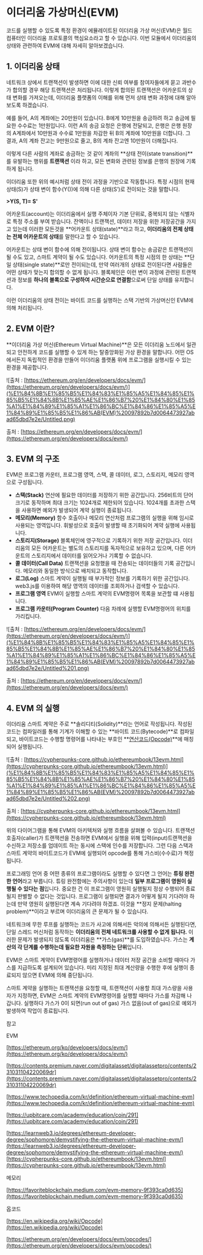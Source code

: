 # 이더리움 가상머신(EVM)

코드를 실행할 수 있도록 특정 환경이 에뮬레이트된 이더리움 가상 머신(EVM)은 월드 컴퓨터인 이더리움 프로토콜의 핵심요소라고 할 수 있습니다. 이번 모듈에서 이더리움의 상태와 관련하여 EVM에 대해 자세히 알아보겠습니다.

## 1. 이더리움 상태

네트워크 상에서 트랜잭션이 발생하면 이에 대한 신뢰 여부를 참여자들에게 묻고 과반수가 합의할 경우 해당 트랜잭션은 처리됩니다. 이렇게 합의된 트랜잭션은 어카운트의 상태 변화를 가져오는데, 이더리움 플랫폼의 이해를 위해 먼저 상태 변화 과정에 대해 알아보도록 하겠습니다.

예를 들어, A의 계좌에는 20만원이 있습니다. B에게 10만원을 송금하려 하고 송금에 필요한 수수료는 1만원입니다. 이런 A의 송금 요청은 은행에 전달되고, 은행은 은행 원장의  A계좌에서 10만원과 수수료 1만원을 차감한 뒤 B의 계좌에 10만원을 더합니다. 그 결과, A의 계좌 잔고는 9만원으로 줄고, B의 계좌 잔고엔 10만원이 더해집니다.

이렇게 다른 사람의 계좌로 송금하는 것 같이 계좌의 **상태 전이(state transition)**를 유발하는 행위를 **트랜잭션** 이라 하고, 모든 변화와 관련된 정보를 은행의 원장에 기록하게 됩니다.

이더리움 또한 위의 예시처럼 상태 전이 과정을 기반으로 작동합니다. 특정 시점의 현재 상태(S)가 상태 변이 함수(Y())에 의해 다른 상태(S’)로 전이되는 것을 말합니다.

**>Y(S, T)= S'**

어카운트(account)는 이더리움에서 실행 주체이자 기본 단위로, 중복되지 않는 식별자로 특정 주소를 부여 받습니다. 잔액이나 트랜잭션, 데이터 저장을 위한 저장공간을 가지고 있는데 이러한 모든것을 **어카운트 상태(state)**라고 하고, **이더리움의 전체 상태는 전체 어카운트의 상태**를 말한다고 할 수 있습니다.

어카운트는 상태 변이 함수에 의해 전이됩니다. 상태 변이 함수는 송금같은 트랜잭션이 될 수도 있고, 스마트 계약이 될 수도 있습니다. 어카운트의 특정 시점의 한 상태는 **단일 상태(single state)**로만 전이되는데, 만약 여러개의 상태로 전이된다면 사람들은 어떤 상태가 맞는지 합의할 수 없게 됩니다. 블록체인은 이런 변이 과정에 관련된 트랜잭션과 정보를 **하나의 블록으로 구성하여 시간순으로 연결함**으로써 단일 상태를 유지합니다.

이런 이더리움의 상태 전이는 바이트 코드를 실행하는 스택 기반의 가상머신인 EVM에 의해 처리됩니다. 

## 2. EVM 이란?

**이더리움 가상 머신(Ethereum Virtual Machine)**은 모든 이더리움 노드에서 일관되고 안전하게 코드를 실행할 수 있게 하는 탈중앙화된 가상 환경을 말합니다. 어떤 OS에서든지 독립적인 환경을 만들어 이더리움 플랫폼 위에 프로그램을 실행시킬 수 있는 환경을 제공합니다.

![출처 : [https://ethereum.org/en/developers/docs/evm/](https://ethereum.org/en/developers/docs/evm/)](%E1%84%8B%E1%85%B5%E1%84%83%E1%85%A5%E1%84%85%E1%85%B5%E1%84%8B%E1%85%AE%E1%86%B7%20%E1%84%80%E1%85%A1%E1%84%89%E1%85%A1%E1%86%BC%E1%84%86%E1%85%A5%E1%84%89%E1%85%B5%E1%86%AB(EVM)%20097892b7d0064473927abad65dbd7e2e/Untitled.png)

출처 : [https://ethereum.org/en/developers/docs/evm/](https://ethereum.org/en/developers/docs/evm/)

## 3. EVM 의 구조

EVM은 프로그램 카운터, 프로그램 영역, 스택, 콜 데이터, 로그, 스토리지, 메모리 영역으로 구성됩니다.

- **스택(Stack)**
연산에 필요한 데이터를 저장하기 위한 공간입니다. 256비트의 단어 크기로 동작하며 최대 크기는 1024개로 제한되어 있습니다. 1024개를 초과한 스택을 사용하면 예외가 발생되어 계약 실행이 종료됩니다.
- **메모리(Memory)**
함수 호출이나 메모리 연산처럼 프로그램의 실행을 위해 임시로 사용되는 영역입니다. 휘발성으로 호출이 발생할 때 초기화되어 계약 실행에 사용됩니다.
- **스토리지(Storage)**
블록체인에 영구적으로 기록하기 위한 저장 공간입니다. 이더리움의 모든 어카운트는 별도의 스토리지를 독자적으로 보유하고 있으며, 다른 어카운트의 스토리지에서 데이터를 읽어오거나 기록할 수 없습니다.
- **콜 데이터(Call Data)**
트랜잭션을 요청했을 때 전송되는 데이터들의 기록 공간입니다. 메모리와 동일한 방식으로 배치되고 동작합니다.
- **로그(Log)**
스마트 계약이 실행될 때 부가적인 정보를 기록하기 위한 공간입니다. web3.js를 이용하여 해당 영역의 데이터를 조회하거나 검색할 수 있습니다.
- **프로그램 영역**
EVM이 실행할 스마트 계약의 EVM명령어 목록을 보관할 떄 사용됩니다.
- **프로그램 카운터(Program Counter)**
다음 차례에 실행할 EVM명령어의 위치를 가리킵니다.

![출처 : [https://ethereum.org/en/developers/docs/evm/](https://ethereum.org/en/developers/docs/evm/)](%E1%84%8B%E1%85%B5%E1%84%83%E1%85%A5%E1%84%85%E1%85%B5%E1%84%8B%E1%85%AE%E1%86%B7%20%E1%84%80%E1%85%A1%E1%84%89%E1%85%A1%E1%86%BC%E1%84%86%E1%85%A5%E1%84%89%E1%85%B5%E1%86%AB(EVM)%20097892b7d0064473927abad65dbd7e2e/Untitled%201.png)

출처 : [https://ethereum.org/en/developers/docs/evm/](https://ethereum.org/en/developers/docs/evm/)

## 4. EVM 의 실행

이더리움 스마트 계약은 주로 **솔리디티(Solidity)**라는 언어로 작성됩니다. 작성된 코드는 컴파일러를 통해 기계가 이해할 수 있는 **바이트 코드(Bytecode)**로 컴파일되고, 바이트코드는 수행할 명령어를 나타내는 부호인 **[연산코드(Opcode)](https://ethereum.org/ko/developers/docs/evm/opcodes/)**에 매칭되어 실행됩니다. 

![출처 : [https://cypherpunks-core.github.io/ethereumbook/13evm.html](https://cypherpunks-core.github.io/ethereumbook/13evm.html)](%E1%84%8B%E1%85%B5%E1%84%83%E1%85%A5%E1%84%85%E1%85%B5%E1%84%8B%E1%85%AE%E1%86%B7%20%E1%84%80%E1%85%A1%E1%84%89%E1%85%A1%E1%86%BC%E1%84%86%E1%85%A5%E1%84%89%E1%85%B5%E1%86%AB(EVM)%20097892b7d0064473927abad65dbd7e2e/Untitled%202.png)

출처 : [https://cypherpunks-core.github.io/ethereumbook/13evm.html](https://cypherpunks-core.github.io/ethereumbook/13evm.html)

위의 다이어그램을 통해 EVM의 아키텍처와 실행 흐름을 살펴볼 수 있습니다. 트랜잭션 호출자(caller)가 트랜잭션을 전송하면 EVM에서 실행을 위해 입력(input)트랜잭션을 수신하고 저장소를 업데이트 하는 동시에 스택에 인수를 저장합니다.  그런 다음 스택과 스마트 계약의 바이트코드가 EVM에 실행되어 opcode를 통해 가스비(수수료)가 책정됩니다. 

프로그래밍 언어 중 어떤 종류의 프로그램이라도 실행할 수 있다면 그 언어는 **튜링 완전한 언어**라고 부릅니다. 튜링 완전함에는 주의사항이 있는데 **일부 프로그램이 영원이 실행될 수 있다는 점**입니다. 중요한 건 이 프로그램이 영원히 실행될지 정상 수행되어 종료될지 판별할 수 없다는 것입니다. 프로그램이 실행되면 결과가 어떻게 될지 기다려야 하는데 만약 영원히 실행된다면 계속 기다려야 하겠죠. 이것을 **정지 문제(halting problem)**이라고 부르며 이더리움의 큰 문제가 될 수 있습니다. 

네트워크에 무한 루프를 실행하는 코드가 사고에 의해서든 악의에 의해서든 실행된다면, 단일 스레드 머신처럼 동작하는 **이더리움의 전체 네트워크를 사용할 수 없게 됩니다.** 이러한 문제가 발생되지 않도록 이더리움은 **가스(gas)**를 도입하였습니다. 가스는 **계산의 각 단계를 수행하는데 필요한 자원을 측정하는 단위**입니다. 

 EVM은 스마트 계약이 EVM명령어를 실행하거나 데이터 저장 공간을 소비할 때마다 가스를 지급하도록 설계되어 있습니다. 미리 지정된 최대 계산량을 수행한 후에 실행이 종료되지 않으면 EVM에 의해 중단됩니다.

스마트 계약을 실행하는 트랜잭션을 요청할 때, 트랜잭션이 사용할 최대 가스량을 사용자가 지정하면, EVM은 스마트 계약의 EVM명령어를 실행할 때마다 가스를 차감해 나갑니다. 실행하다 가스가 0이 되면(run out of gas) 가스 없음(out of gas)으로 예외가 발생하여 작업이 종료됩니다.

참고

EVM

[https://ethereum.org/ko/developers/docs/evm/](https://ethereum.org/ko/developers/docs/evm/)

[https://contents.premium.naver.com/digitalasset/digitalassetpro/contents/231031104220069dr](https://contents.premium.naver.com/digitalasset/digitalassetpro/contents/231031104220069dr)

[https://www.techopedia.com/kr/definition/ethereum-virtual-machine-evm](https://www.techopedia.com/kr/definition/ethereum-virtual-machine-evm)

[https://upbitcare.com/academy/education/coin/291](https://upbitcare.com/academy/education/coin/291)

[https://learnweb3.io/degrees/ethereum-developer-degree/sophomore/demystifying-the-ethereum-virtual-machine-evm/](https://learnweb3.io/degrees/ethereum-developer-degree/sophomore/demystifying-the-ethereum-virtual-machine-evm/)
[https://cypherpunks-core.github.io/ethereumbook/13evm.html](https://cypherpunks-core.github.io/ethereumbook/13evm.html)

메모리

[https://favoriteblockchain.medium.com/evm-memory-9f393ca0d635](https://favoriteblockchain.medium.com/evm-memory-9f393ca0d635)

옵코드

[https://en.wikipedia.org/wiki/Opcode](https://en.wikipedia.org/wiki/Opcode)

[https://ethereum.org/en/developers/docs/evm/opcodes/](https://ethereum.org/en/developers/docs/evm/opcodes/)
